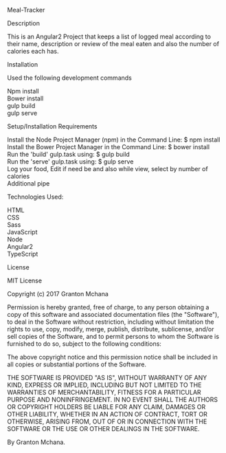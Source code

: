 Meal-Tracker

Description

This is an Angular2 Project that keeps a list of logged meal according to their name, description or review of the meal eaten and also the number of calories each has.

Installation

Used the following development commands

Npm install<br>
Bower install<br>
gulp build<br>
gulp serve

Setup/Installation Requirements

Install the Node Project Manager (npm) in the Command Line: $ npm install<br>
Install the Bower Project Manager in the Command Line: $ bower install<br>
Run the 'build' gulp.task using: $ gulp build<br>
Run the 'serve' gulp.task using: $ gulp serve<br>
Log your food, Edit if need be and also while view, select by number of calories<br>
Additional pipe

Technologies Used:

HTML<br>
CSS<br>
Sass<br>
JavaScript<br>
Node<br>
Angular2<br>
TypeScript

License

MIT License

Copyright (c) 2017 Granton Mchana

Permission is hereby granted, free of charge, to any person obtaining a copy of this software and associated documentation files (the "Software"), to deal in the Software without restriction, including without limitation the rights to use, copy, modify, merge, publish, distribute, sublicense, and/or sell copies of the Software, and to permit persons to whom the Software is furnished to do so, subject to the following conditions:

The above copyright notice and this permission notice shall be included in all copies or substantial portions of the Software.

THE SOFTWARE IS PROVIDED "AS IS", WITHOUT WARRANTY OF ANY KIND, EXPRESS OR IMPLIED, INCLUDING BUT NOT LIMITED TO THE WARRANTIES OF MERCHANTABILITY, FITNESS FOR A PARTICULAR PURPOSE AND NONINFRINGEMENT. IN NO EVENT SHALL THE AUTHORS OR COPYRIGHT HOLDERS BE LIABLE FOR ANY CLAIM, DAMAGES OR OTHER LIABILITY, WHETHER IN AN ACTION OF CONTRACT, TORT OR OTHERWISE, ARISING FROM, OUT OF OR IN CONNECTION WITH THE SOFTWARE OR THE USE OR OTHER DEALINGS IN THE SOFTWARE.

By Granton Mchana.
